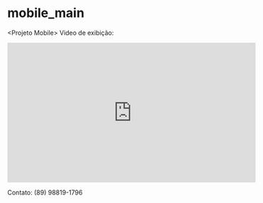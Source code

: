 # mobile_main
&lt;Projeto Mobile>
Video de exibição:
<iframe width="560" height="315" src="https://www.youtube.com/embed/i4vCoKQNw9g" frameborder="0" allow="accelerometer; autoplay; encrypted-media; gyroscope; picture-in-picture" allowfullscreen></iframe>

Contato: (89) 98819-1796
